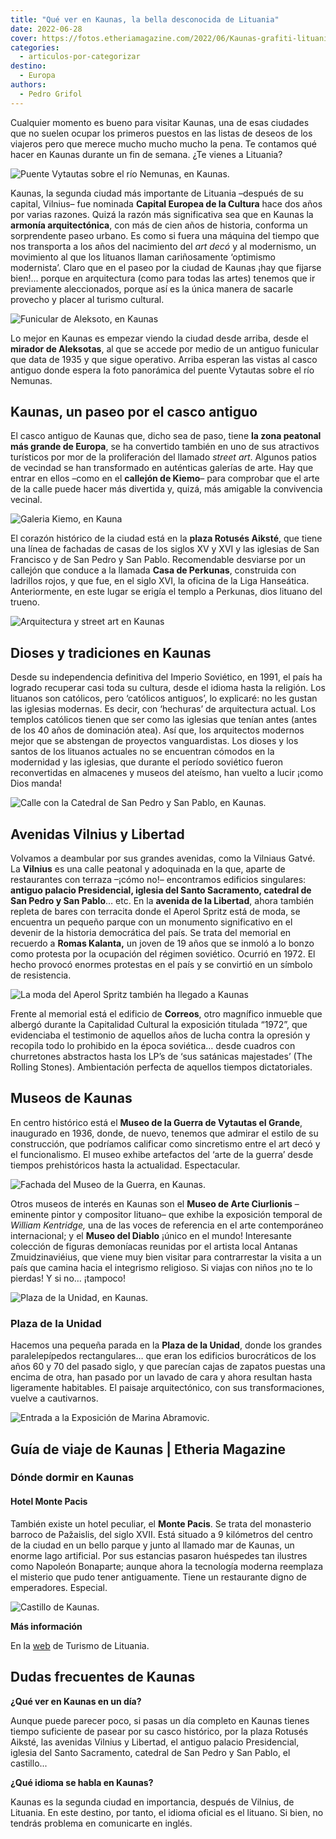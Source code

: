 ```yaml
---
title: "Qué ver en Kaunas, la bella desconocida de Lituania"
date: 2022-06-28
cover: https://fotos.etheriamagazine.com/2022/06/Kaunas-grafiti-lituania.jpg
categories: 
  - articulos-por-categorizar
destino: 
  - Europa
authors: 
  - Pedro Grifol
---
```


Cualquier momento es bueno para visitar Kaunas, una de esas ciudades que no suelen 
ocupar los primeros puestos en las listas de deseos de los viajeros pero que merece 
mucho mucho mucho la pena. Te contamos qué hacer en Kaunas durante un fin de semana. ¿Te 
vienes a Lituania? 

![Puente Vytautas sobre el río Nemunas, en Kaunas.](https://fotos.etheriamagazine.com/2022/06/kaunas-Puente-Vytautas.jpg "Puente Vytautas sobre el río Nemunas, en Kaunas. © Pedro Grifol")

Kaunas, la segunda ciudad más importante de Lituania –después de su capital, Vilnius– 
fue nominada **Capital Europea de la Cultura** hace dos años por varias razones. Quizá 
la razón más significativa sea que en Kaunas la **armonía arquitectónica**, con más de 
cien años de historia, conforma un sorprendente paseo urbano. Es como si fuera una 
máquina del tiempo que nos transporta a los años del nacimiento del _art decó_ y al 
modernismo, un movimiento al que los lituanos llaman cariñosamente ‘optimismo 
modernista’. Claro que en el paseo por la ciudad de Kaunas ¡hay que fijarse bien!... 
porque en arquitectura (como para todas las artes) tenemos que ir previamente 
aleccionados, porque así es la única manera de sacarle provecho y placer al turismo 
cultural. 

![Funicular de Aleksoto, en Kaunas](https://fotos.etheriamagazine.com/2022/06/kaunas-funicular-de-Aleksoto.jpg "Funicular de Aleksoto, en Kaunas. © Pedro Grifol")

Lo mejor en Kaunas es empezar viendo la ciudad desde arriba, desde el **mirador de 
Aleksotas**, al que se accede por medio de un antiguo funicular que data de 1935 y que 
sigue operativo. Arriba esperan las vistas al casco antiguo donde espera la foto 
panorámica del puente Vytautas sobre el río Nemunas. 

## Kaunas, un paseo por el casco antiguo

El casco antiguo de Kaunas que, dicho sea de paso, tiene **la zona peatonal más grande 
de Europa**, se ha convertido también en uno de sus atractivos turísticos por mor de la 
proliferación del llamado _street art_. Algunos patios de vecindad se han transformado 
en auténticas galerías de arte. Hay que entrar en ellos –como en el **callejón de 
Kiemo**– para comprobar que el arte de la calle puede hacer más divertida y, quizá, más 
amigable la convivencia vecinal. 

![Galeria Kiemo, en Kauna](https://fotos.etheriamagazine.com/2022/06/Galeria-Kiemo-kaunas.jpg "Galeria Kiemo, en Kauna. © Pedro Grifol")

El corazón histórico de la ciudad está en la **plaza Rotusés Aiksté**, que tiene una 
línea de fachadas de casas de los siglos XV y XVI y las iglesias de San Francisco y de 
San Pedro y San Pablo. Recomendable desviarse por un callejón que conduce a la llamada 
**Casa de Perkunas**, construida con ladrillos rojos, y que fue, en el siglo XVI, la 
oficina de la Liga Hanseática. Anteriormente, en este lugar se erigía el templo a 
Perkunas, dios lituano del trueno. 

![Arquitectura y street art en Kaunas](https://fotos.etheriamagazine.com/2022/06/que-ver-Kaunas-lituania.jpg "Arquitectura y street art en Kaunas. © Pedro Grifol")

## Dioses y tradiciones en Kaunas

Desde su independencia definitiva del Imperio Soviético, en 1991, el país ha logrado 
recuperar casi toda su cultura, desde el idioma hasta la religión. Los lituanos son 
católicos, pero ‘católicos antiguos’, lo explicaré: no les gustan las iglesias modernas. 
Es decir, con ‘hechuras’ de arquitectura actual. Los templos católicos tienen que ser 
como las iglesias que tenían antes (antes de los 40 años de dominación atea). Así que, 
los arquitectos modernos mejor que se abstengan de proyectos vanguardistas. Los dioses y 
los santos de los lituanos actuales no se encuentran cómodos en la modernidad y las 
iglesias, que durante el período soviético fueron reconvertidas en almacenes y museos 
del ateísmo, han vuelto a lucir ¡como Dios manda! 

![Calle con la Catedral de San Pedro y San Pablo, en Kaunas.](https://fotos.etheriamagazine.com/2022/06/kaunas-Catedral-de-San-Pedro-y-San-Pablo.jpg "Catedral de San Pedro y San Pablo. © Pedro Grifol")

## Avenidas Vilnius y Libertad

Volvamos a deambular por sus grandes avenidas, como la Vilniaus Gatvé. La **Vilnius** es 
una calle peatonal y adoquinada en la que, aparte de restaurantes con terraza –¡cómo 
no!– encontramos edificios singulares: **antiguo palacio Presidencial, iglesia del Santo 
Sacramento, catedral de San Pedro y San Pablo**… etc. En la **avenida de la Libertad**, 
ahora también repleta de bares con terracita donde el Aperol Spritz está de moda, se 
encuentra un pequeño parque con un monumento significativo en el devenir de la historia 
democrática del país. Se trata del memorial en recuerdo a **Romas Kalanta,** un joven de 
19 años que se inmoló a lo bonzo como protesta por la ocupación del régimen soviético. 
Ocurrió en 1972. El hecho provocó enormes protestas en el país y se convirtió en un 
símbolo de resistencia. 

![La moda del Aperol Spritz también ha llegado a Kaunas](https://fotos.etheriamagazine.com/2022/06/Kaunas-Aperol-Spritz.jpg "La moda del Aperol Spritz también ha llegado a Kaunas. © Pedro Grifol")

Frente al memorial está el edificio de **Correos**, otro magnífico inmueble que albergó 
durante la Capitalidad Cultural la exposición titulada “1972”, que evidenciaba el 
testimonio de aquellos años de lucha contra la opresión y recopila todo lo prohibido en 
la época soviética… desde cuadros con churretones abstractos hasta los LP’s de ‘sus 
satánicas majestades’ (The Rolling Stones). Ambientación perfecta de aquellos tiempos 
dictatoriales. 

## Museos de Kaunas

En centro histórico está el **Museo de la Guerra de Vytautas el Grande**, inaugurado en 
1936, donde, de nuevo, tenemos que admirar el estilo de su construcción, que podríamos 
calificar como sincretismo entre el art decó y el funcionalismo. El museo exhibe 
artefactos del ‘arte de la guerra’ desde tiempos prehistóricos hasta la actualidad. 
Espectacular. 

![Fachada del Museo de la Guerra, en Kaunas.](https://fotos.etheriamagazine.com/2022/06/Kaunas-Museo-de-la-Guerra.jpg "Museo de la Guerra, en Kaunas. © Pedro Grifol")

Otros museos de interés en Kaunas son el **Museo de Arte Ciurlionis** –eminente pintor y 
compositor lituano– que exhibe la exposición temporal de _William Kentridge,_ una de las 
voces de referencia en el arte contemporáneo internacional; y el **Museo del Diablo** 
¡único en el mundo! Interesante colección de figuras demoníacas reunidas por el artista 
local Antanas Zmuidzinaviéius, que viene muy bien visitar para contrarrestar la visita a 
un país que camina hacia el integrismo religioso. Si viajas con niños ¡no te lo pierdas! 
Y si no… ¡tampoco! 

![Plaza de la Unidad, en Kaunas.](https://fotos.etheriamagazine.com/2022/06/Kaunas-Plaza-de-la-Unidad.jpg "Plaza de la Unidad, en Kaunas. © Pedro Grifol")

### Plaza de la Unidad

Hacemos una pequeña parada en la **Plaza de la Unidad**, donde los grandes 
paralelepípedos rectangulares… que eran los edificios burocráticos de los años 60 y 70 
del pasado siglo, y que parecían cajas de zapatos puestas una encima de otra, han pasado 
por un lavado de cara y ahora resultan hasta ligeramente habitables. El paisaje 
arquitectónico, con sus transformaciones, vuelve a cautivarnos. 

![Entrada a la Exposición de Marina Abramovic.](https://fotos.etheriamagazine.com/2022/06/portada-kaunas-capital-cultura.jpg "Exposición de Marina Abramovic. © Pedro Grifol")

## Guía de viaje de Kaunas | Etheria Magazine

### Dónde dormir en Kaunas

#### Hotel Monte Pacis

También existe un hotel peculiar, el **Monte Pacis**. Se trata del monasterio barroco de 
Pažaislis, del siglo XVII. Está situado a 9 kilómetros del centro de la ciudad en un 
bello parque y junto al llamado mar de Kaunas, un enorme lago artificial. Por sus 
estancias pasaron huéspedes tan ilustres como Napoleón Bonaparte; aunque ahora la 
tecnología moderna reemplaza el misterio que pudo tener antiguamente. Tiene un 
restaurante digno de emperadores. Especial. 

![Castillo de Kaunas.](https://fotos.etheriamagazine.com/2022/06/Castillo-de-Kaunas.jpg "Castillo de Kaunas. © Pedro Grifol")

**Más información** 

En la [web](http://www.lithuania.travel) de Turismo de Lituania. 

## Dudas frecuentes de Kaunas

**¿Qué ver en Kaunas en un día?** 

Aunque puede parecer poco, si pasas un día completo en Kaunas tienes tiempo suficiente 
de pasear por su casco histórico, por la plaza Rotusés Aiksté, las avenidas Vilnius y 
Libertad, el antiguo palacio Presidencial, iglesia del Santo Sacramento, catedral de San 
Pedro y San Pablo, el castillo... 

**¿Qué idioma se habla en Kaunas?** 

Kaunas es la segunda ciudad en importancia, después de Vilnius, de Lituania. En este 
destino, por tanto, el idioma oficial es el lituano. Si bien, no tendrás problema en 
comunicarte en inglés.
